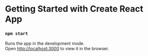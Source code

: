 # Getting Started with Create React App

### `npm start`

Runs the app in the development mode.\
Open [http://localhost:3000](http://localhost:3000) to view it in the browser.